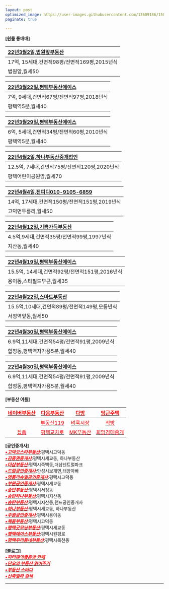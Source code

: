 ```yaml
---
layout: post
optimized_image: https://user-images.githubusercontent.com/13609186/158834851-5c5d7736-001b-448d-8bb6-eb99f2f16233.jpg
paginate: true

---
```



**[원룸 통매매]** <br>

|[22년3월2일,법원앞부동산](https://blog.naver.com/govl8800/222262210611)|
|:-----|
|17억, 15세대,건면적98평/전면적169평,2015년식|
|법원앞,월세50|

|[22년3월22일,평택부동산에이스](https://www.youtube.com/watch?v=x5KwVnAl1z0&t=127s)|
|:-----|
|7억, 9세대,건면적67평/전면적97평,2018년식|
|평택역5분,월세40|

|[22년3월29일,평택부동산에이스](https://www.youtube.com/watch?v=HonDAsvhiEQ)|
|:-----|
|6억, 5세대,건면적34평/전면적60평,2010년식|
|평택역5분,월세40|

|[22년4월2일,하나부동산중개법인](https://www.youtube.com/watch?v=wWD_Xed9SM0)|
|:-----|
|12.5억, 7세대,건면적75평/전면적120평,2020년식|
|평택어린이공원앞,월세70|

|[22년4월4일,전피디010-9105-6859](https://www.youtube.com/watch?v=wWD_Xed9SM0)|
|:-----|
|14억, 17세대,건면적150평/전면적151평,2019년식|
|고덕면두릉리,월세50|

|[22년4월12일,기쁨가득부동산](https://blog.naver.com/gasumi00/222698450693)|
|:-----|
|4.5억,9세대,건면적35평/전면적99평,1997년식|
|지산동,월세40|

|[22년4월19일,평택부동산에이스](https://www.youtube.com/watch?v=LNoGoRCrMn0)|
|:-----|
|15.5억, 14세대,건면적92평/전면적151평,2016년식|
|용이동,스타필드부근,월세35|

|[22년4월22일,스마트부동산](https://blog.naver.com/lkbmsk/222707972683)|
|:-----|
|15.5억,10세대,건면적89평/전면적149평,모름년식|
|서정역앞동,월세50|

|[22년4월30일,평택부동산에이스](https://www.youtube.com/watch?v=HvHCyST-LRc&t=49s)|
|:-----|
|6.9억,11세대,건면적54평/전면적91평,2009년식|
|합정동,평택역자가용5분,월세40|

|[22년4월30일,평택부동산에이스](https://www.youtube.com/watch?v=HvHCyST-LRc&t=49s)|
|:-----|
|6.9억,11세대,건면적54평/전면적91평,2009년식|
|합정동,평택역자가용5분,월세40|


**[부동산 어플]** <br>

|[<span style="color:red">네이버부동산</span>](https://land.naver.com/)|[<span style="color:red">다음부동산</span>](https://realty.daum.net/)|[<span style="color:red">다방</span>](https://dabangapp.com/)|[<span style="color:red">당근주택</span>](https://crhousing.co.kr/index.php?usr_view=pc)|
|:-------:|:-------:|:-------:|:-------:|
|   |[<span style="color:red">부동산119</span>](https://www.bd119.com/realty/realty_list.asp?RealtyType=E&sido=%B0%E6%B1%E2)|[<span style="color:red">벼룩시장</span>](https://www.findhouse.co.kr/land/map/web/index.do?typeThing1=01)|[<span style="color:red">직방</span>](https://www.zigbang.com/)|
|[<span style="color:red">집품</span>](https://www.zippoom.com/)|[<span style="color:red">평택교차로</span>](http://land.ptkcr.com/offer/?cateid_group=0001&trade=1)|[<span style="color:red">MK부동산</span>](https://land.bizmk.kr/memul/list.php?bubcode=4122000000&mgroup=A&mclass=A01%2CA02%2CA03&bdiv=A&areadiv=&mseq=&JMJ=)|[<span style="color:red">희망경매중개</span>](http://m.withace.co.kr/beauty1092)|


**[공인중개사]** <br>
[<span style="color:red">***▪고덕오스타부동산***</span>](https://blog.naver.com/mj6975):평택시고덕동<br>
[<span style="color:red">***▪김종권중개사***</span>](https://www.youtube.com/channel/UCaxZObFqwNeqfGbiWEnGb6w/videos):평택시세교동, 하나부동산<br>
[<span style="color:red">***▪더샵부동산***</span>](https://blog.naver.com/ansunghouse):평택시죽백동,더샵센트럴파크<br>
[<span style="color:red">***▪드림공인중개사***</span>](https://blog.naver.com/jungshjoa):안성시보개면,태양아빠<br>
[<span style="color:red">***▪명품리슈빌공인중개사***</span>](https://blog.naver.com/dw6066):평택시고덕동<br>
[<span style="color:red">***▪부원공인중개사***</span>](https://blog.naver.com/yuri8515):평택시세교동<br>
[<span style="color:red">***▪송탄부동산***</span>](https://blog.naver.com/lkbmsk):평택시서정동<br>
[<span style="color:red">***▪송탄하나부동산***</span>](https://blog.naver.com/jjs612407):평택시지산동<br>
[<span style="color:red">***▪송탄부동산***</span>](https://blog.naver.com/phs1237):평택시지산동,랜드공인중개사<br>
[<span style="color:red">***▪하나부동산***</span>](https://blog.naver.com/scale9999):평택시세교동, 하나부동산<br>
[<span style="color:red">***▪주원공인중개사***</span>](http://x8020.kmswb.kr/):평택시용이동<br>
[<span style="color:red">***▪채움부동산***</span>](https://blog.naver.com/tpgus227):평택시고덕동<br>
[<span style="color:red">***▪평택굿모닝부동산***</span>](https://blog.naver.com/good6990):평택시세교동<br>
[<span style="color:red">***▪평택에이스부동산***</span>](https://blog.naver.com/happy4uim):평택시원평로<br>
[<span style="color:red">***▪평택우리동네부동산***</span>](https://blog.naver.com/milee8944):평택시목천동<br>

**[블로그]** <br>
[<span style="color:red">***▪피터팬의좋은방 카페***</span>](https://cafe.naver.com/kig/16752767)<br>
[<span style="color:red">***▪단오의 부동산 읽어주기***</span>](https://blog.naver.com/PostList.naver?blogId=gold5834989&from=postList&categoryNo=10)<br>
[<span style="color:red">***▪부동산 스터디***</span>](https://cafe.naver.com/jaegebal/3660663)<br>
[<span style="color:red">***▪신축빌라 검색***</span>](http://sellinghousing.kr/grid)<br>








---

